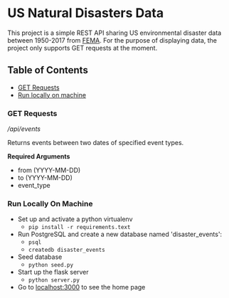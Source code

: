 # US Natural Disasters Data

This project is a simple REST API sharing US environmental disaster data between 1950-2017 from [FEMA](https://FEMA.gov/). For the purpose of displaying data, the project only supports GET requests at the moment.

## Table of Contents
* [GET Requests](#getrequest)
* [Run locally on machine](#run)


### <a name="getrequests"></a>GET Requests
*/api/events*

Returns events between two dates of specified event types.

**Required Arguments**
* from (YYYY-MM-DD)
* to (YYYY-MM-DD)
* event_type


### <a name="run"></a>Run Locally On Machine

* Set up and activate a python virtualenv
    * `pip install -r requirements.text`
* Run PostgreSQL and create a new database named 'disaster_events':
    * `psql`
    * `createdb disaster_events`
* Seed database
    * `python seed.py`
* Start up the flask server
    * `python server.py`
* Go to [localhost:3000](http://localhost:3000/) to see the home page


